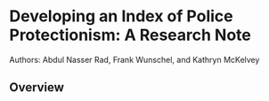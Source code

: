 # Developing an Index of Police Protectionism: A Research Note
Authors: Abdul Nasser Rad, Frank Wunschel, and Kathryn McKelvey


## Overview
